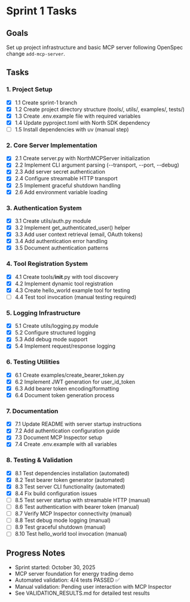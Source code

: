 # Sprint 1 Tasks

## Goals
Set up project infrastructure and basic MCP server following OpenSpec change `add-mcp-server`.

## Tasks

### 1. Project Setup
- [x] 1.1 Create sprint-1 branch
- [x] 1.2 Create project directory structure (tools/, utils/, examples/, tests/)
- [x] 1.3 Create .env.example file with required variables
- [x] 1.4 Update pyproject.toml with North SDK dependency
- [ ] 1.5 Install dependencies with uv (manual step)

### 2. Core Server Implementation
- [x] 2.1 Create server.py with NorthMCPServer initialization
- [x] 2.2 Implement CLI argument parsing (--transport, --port, --debug)
- [x] 2.3 Add server secret authentication
- [x] 2.4 Configure streamable HTTP transport
- [x] 2.5 Implement graceful shutdown handling
- [x] 2.6 Add environment variable loading

### 3. Authentication System
- [x] 3.1 Create utils/auth.py module
- [x] 3.2 Implement get_authenticated_user() helper
- [x] 3.3 Add user context retrieval (email, OAuth tokens)
- [x] 3.4 Add authentication error handling
- [x] 3.5 Document authentication patterns

### 4. Tool Registration System
- [x] 4.1 Create tools/__init__.py with tool discovery
- [x] 4.2 Implement dynamic tool registration
- [x] 4.3 Create hello_world example tool for testing
- [ ] 4.4 Test tool invocation (manual testing required)

### 5. Logging Infrastructure
- [x] 5.1 Create utils/logging.py module
- [x] 5.2 Configure structured logging
- [x] 5.3 Add debug mode support
- [x] 5.4 Implement request/response logging

### 6. Testing Utilities
- [x] 6.1 Create examples/create_bearer_token.py
- [x] 6.2 Implement JWT generation for user_id_token
- [x] 6.3 Add bearer token encoding/formatting
- [x] 6.4 Document token generation process

### 7. Documentation
- [x] 7.1 Update README with server startup instructions
- [x] 7.2 Add authentication configuration guide
- [x] 7.3 Document MCP Inspector setup
- [x] 7.4 Create .env.example with all variables

### 8. Testing & Validation
- [x] 8.1 Test dependencies installation (automated)
- [x] 8.2 Test bearer token generator (automated)
- [x] 8.3 Test server CLI functionality (automated)
- [x] 8.4 Fix build configuration issues
- [ ] 8.5 Test server startup with streamable HTTP (manual)
- [ ] 8.6 Test authentication with bearer token (manual)
- [ ] 8.7 Verify MCP Inspector connectivity (manual)
- [ ] 8.8 Test debug mode logging (manual)
- [ ] 8.9 Test graceful shutdown (manual)
- [ ] 8.10 Test hello_world tool invocation (manual)

## Progress Notes
- Sprint started: October 30, 2025
- MCP server foundation for energy trading demo
- Automated validation: 4/4 tests PASSED ✅
- Manual validation: Pending user interaction with MCP Inspector
- See VALIDATION_RESULTS.md for detailed test results

